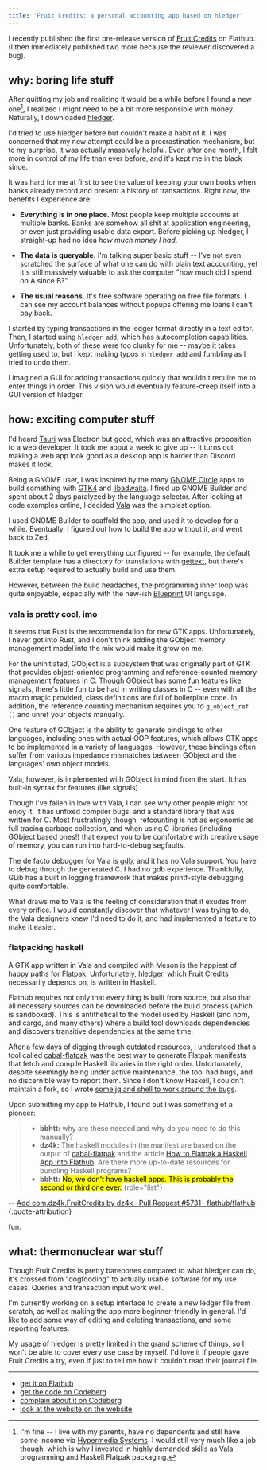 ```yaml
---
title: 'Fruit Credits: a personal accounting app based on hledger'
---
```


I recently published the first pre-release version of [Fruit Credits] on Flathub.
(I then immediately published two more because the reviewer discovered a bug).

[Fruit Credits]: https://fruitcredits.dz4k.com


## why: boring life stuff

After quitting my job and realizing it would be a while before I found a new one[^1],
I realized I might need to be a bit more responsible with money.
Naturally, I downloaded [hledger].

[hledger]: https://hledger.org

I'd tried to use hledger before but couldn't make a habit of it.
I was concerned that my new attempt could be a procrastination mechanism,
but to my surprise, it was actually massively helpful.
Even after one month, I felt more in control of my life than ever before,
and it's kept me in the black since.

It was hard for me at first to see the value of keeping your own books
when banks already record and present a history of transactions.
Right now, the benefits I experience are:

  - **Everything is in one place.**
    Most people keep multiple accounts at multiple banks.
    Banks are somehow all shit at application engineering,
    or even just providing usable data export.
    Before picking up hledger, I straight-up had no idea _how much money I had_.

  - **The data is queryable.**
    I'm talking super basic stuff --
    I've not even scratched the surface of what one can do with plain text accounting,
    yet it's still massively valuable to ask the computer
    "how much did I spend on A since B?"

  - **The usual reasons.**
    It's free software operating on free file formats.
    I can see my account balances without popups offering me loans I can't pay back.

[^1]: I'm fine -- I live with my parents, have no dependents
  and still have some income via [Hypermedia Systems].
  I would still very much like a job though, which is why
  I invested in highly demanded skills as Vala programming and Haskell Flatpak packaging.

[Hypermedia Systems]: https://hypermedia.systems

I started by typing transactions in the ledger format directly in a text editor.
Then, I started using `hledger add`, which has autocompletion capabilities.
Unfortunately, both of these were too clunky for me --
maybe it takes getting used to, but I kept making typos in `hledger add`
and fumbling as I tried to undo them.

I imagined a GUI for adding transactions quickly that wouldn't require me to enter things in order.
This vision would eventually feature-creep itself into a GUI version of hledger.


## how: exciting computer stuff

I'd heard [Tauri] was Electron but good,
which was an attractive proposition to a web developer.
It took me about a week to give up --
it turns out making a web app look good as a desktop app is harder than Discord makes it look.

[Tauri]: https://tauri.app/

Being a GNOME user,
I was inspired by the many [GNOME Circle] apps to build something with [GTK4] and [libadwaita].
I fired up GNOME Builder and spent about 2 days paralyzed by the language selector.
After looking at code examples online, I decided [Vala] was the simplest option.

I used GNOME Builder to scaffold the app, and used it to develop for a while.
Eventually, I figured out how to build the app without it, and went back to Zed.

It took me a while to get everything configured --
for example, the default Builder template has a directory for translations with [gettext],
but there's extra setup required to actually build and use them.

However, between the build headaches, the programming inner loop was quite enjoyable,
especially with the new-ish [Blueprint] UI language.

[GNOME Circle]: https://circle.gnome.org/
[GTK4]: https://gtk.org/
[libadwaita]: https://gnome.pages.gitlab.gnome.org/libadwaita/
[Vala]: https://vala.dev/
[gettext]: https://en.wikipedia.org/wiki/Gettext
[Blueprint]: https://jwestman.pages.gitlab.gnome.org/blueprint-compiler/


### vala is pretty cool, imo

It seems that Rust is the recommendation for new GTK apps.
Unfortunately, I never got into Rust, and
I don't think adding the GObject memory management model into the mix would make it grow on me.

For the uninitiated, GObject is a subsystem that was originally part of GTK that
provides object-oriented programming and reference-counted memory management features in C.
Though GObject has some fun features like signals,
there's little fun to be had in writing classes in C --
even with all the macro magic provided, class definitions are full of boilerplate code.
In addition, the reference counting mechanism requires you to `g_object_ref ()` and unref your objects manually.

One feature of GObject is the ability to generate bindings to other languages,
including ones with actual OOP features,
which allows GTK apps to be implemented in a variety of languages.
However, these bindings often suffer from various impedance mismatches
between GObject and the languages' own object models.

Vala, however, is implemented with GObject in mind from the start.
It has built-in syntax for features (like signals)

Though I've fallen in love with Vala, I can see why other people might not enjoy it.
It has unfixed compiler bugs, and a standard library that was written for C.
Most frustratingly though, refcounting is not as ergonomic as full tracing garbage collection,
and when using C libraries (including GObject based ones!)
that expect you to be comfortable with creative usage of memory,
you can run into hard-to-debug segfaults.

The de facto debugger for Vala is [gdb], and it has no Vala support.
You have to debug through the generated C.
I had no gdb experience.
Thankfully, GLib has a built in logging framework that makes printf-style debugging quite comfortable.

What draws me to Vala is the feeling of consideration that it exudes from every orifice.
I would constantly discover that whatever I was trying to do,
the Vala designers knew I'd need to do it, and had implemented a feature to make it easier.

[gdb]: https://en.wikipedia.org/wiki/GNU_Debugger


### flatpacking haskell

A GTK app written in Vala and compiled with Meson is the happiest of happy paths for Flatpak.
Unfortunately, hledger, which Fruit Credits necessarily depends on, is written in Haskell.

Flathub requires not only that everything is built from source,
but also that all necessary sources can be downloaded before the build process (which is sandboxed).
This is antithetical to the model used by Haskell (and npm, and cargo, and many others)
where a build tool downloads dependencies and discovers transitive dependencies at the same time.

After a few days of digging through outdated resources, I understood that
a tool called [cabal-flatpak] was the best way to generate Flatpak manifests that
fetch and compile Haskell libraries in the right order.
Unfortunately, despite seemingly being under active maintenance, the tool had bugs,
and no discernible way to report them.
Since I don't know Haskell, I couldn't maintain a fork,
so I wrote [some jq and shell to work around the bugs][manifest generator].

Upon submitting my app to Flathub, I found out I was something of a pioneer:

> - **bbhtt:** why are these needed and why do you need to do this manually?
> - **dz4k:** The haskell modules in the manifest are based on the output of
>   [cabal-flatpak](https://hackage.haskell.org/package/cabal-flatpak-0.0)
>   and the article [How to Flatpak a Haskell App into Flathub](https://medium.com/@lettier/how-to-flatpak-a-haskell-app-into-flathub-86ef6d69e94d).
>   Are there more up-to-date resources for bundling Haskell programs?
> - **bbhtt:** <mark>No, we don't have haskell apps. This is probably the second or third one ever.</mark>
> {role="list"}

-- [Add com.dz4k.FruitCredits by dz4k · Pull Request #5731 · flathub/flathub](https://github.com/flathub/flathub/pull/5731#discussion_r1805683874)
{.quote-attribution}

fun.

[cabal-flatpak]: https://hackage.haskell.org/package/cabal-flatpak
[manifest generator]: https://github.com/flathub/com.dz4k.FruitCredits/tree/master/scripts


## what: thermonuclear war stuff

Though Fruit Credits is pretty barebones compared to what hledger can do,
it's crossed from "dogfooding" to actually usable software for my use cases.
Queries and transaction input work well.

I'm currently working on a setup interface to create a new ledger file from scratch,
as well as making the app more beginner-friendly in general.
I'd like to add some way of editing and deleting transactions,
and some reporting features.

My usage of hledger is pretty limited in the grand scheme of things,
so I won't be able to cover every use case by myself.
I'd love it if people gave Fruit Credits a try,
even if just to tell me how it couldn't read their journal file.

------

- [get it on Flathub](https://flathub.org/apps/com.dz4k.FruitCredits)
- [get the code on Codeberg](https://codeberg.org/dz4k/fruit-credits)
- [complain about it on Codeberg](https://codeberg.org/dz4k/fruit-credits/issues)
- [look at the website on the website](https://fruitcredits.dz4k.com/)
